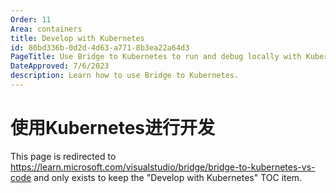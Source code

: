 ```yaml
---
Order: 11
Area: containers
title: Develop with Kubernetes
id: 80bd336b-0d2d-4d63-a771-8b3ea22a64d3
PageTitle: Use Bridge to Kubernetes to run and debug locally with Kubernetes
DateApproved: 7/6/2023
description: Learn how to use Bridge to Kubernetes.
---
```


# 使用Kubernetes进行开发

This page is redirected to https://learn.microsoft.com/visualstudio/bridge/bridge-to-kubernetes-vs-code and only exists to keep the "Develop with Kubernetes" TOC item.
